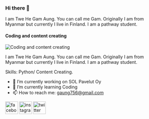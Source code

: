 ### Hi there 👋

I am Twe He Gam Aung. You can call me Gam. Originally I am from Myanmar but currently I live in Finland. I am a pathway student. 


#### Coding and content creating 
![Coding and content creating ](https://scontent-hel3-1.xx.fbcdn.net/v/t39.30808-6/335439380_515089614146898_7486613100601308172_n.jpg?stp=cp6_dst-jpg&_nc_cat=106&ccb=1-7&_nc_sid=5614bc&_nc_ohc=G32a57W90tEAX8FCHsG&_nc_ht=scontent-hel3-1.xx&oh=00_AfAWUfCVY2vSA9ZDwufGXKaez3AEu2meQ6K1YhQT5Tgd1g&oe=650C025B)

I am Twe He Gam Aung. You can call me Gam. Originally I am from Myanmar but currently I live in Finland. I am a pathway student.

Skills: Python/ Content Creating.

- 🔭 I’m currently working on SOL Pavelut Oy 
- 🌱 I’m currently learning Coding 
- 📫 How to reach me: gaung756@gmail.com 


[<img src='https://cdn.jsdelivr.net/npm/simple-icons@3.0.1/icons/facebook.svg' alt='facebook' height='40'>](https://www.facebook.com/https://www.facebook.com/pk.aung.9)  [<img src='https://cdn.jsdelivr.net/npm/simple-icons@3.0.1/icons/instagram.svg' alt='instagram' height='40'>](https://www.instagram.com/https://instagram.com/gamawng_lahpai?igshid=OGQ5ZDc2ODk2ZA==/)  [<img src='https://cdn.jsdelivr.net/npm/simple-icons@3.0.1/icons/twitter.svg' alt='twitter' height='40'>](https://twitter.com/https://x.com/GamAwngLahpai1?t=g3SorZCTHCFtw38QJHeZ6w&s=09)  


